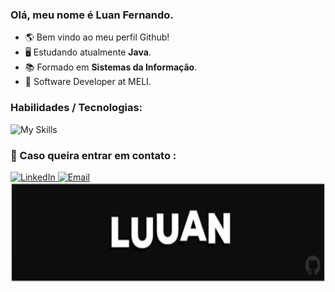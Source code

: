 ### Olá, meu nome é Luan Fernando.
- 🌎 Bem vindo ao meu perfil Github!
- 🖥️ Estudando atualmente <strong>Java</strong>.
- 📚 Formado em <strong>Sistemas da Informação</strong>.
- 💼 Software Developer at MELI.

### Habilidades / Tecnologias: 
![My Skills](https://skillicons.dev/icons?i=html,css,js,ts,go,git,scss,java,react,tailwind,figma,linux,vercel)

### 💌 Caso queira entrar em contato : 

 <a href="https://www.linkedin.com/in/luan-fernando/" target="_blank">
  <img src="https://img.shields.io/badge/-Linkedin-6610F2?style=for-the-badge&logo=Linkedin&logoColor=FFFFFF&" alt="LinkedIn">
 </a>

 <a href="mailto:luanfernando118@gmail.com" target="_blank">
  <img src="https://img.shields.io/badge/-Email-6610F2?style=for-the-badge&logo=Gmail&logoColor=FFFFFF&" alt="Email">
 </a>

 <img src="Luuan.gif" height="160px"/> 
